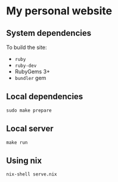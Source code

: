 # My personal website

## System dependencies

To build the site:

* `ruby`
* `ruby-dev`
* RubyGems 3+
* `bundler` gem

## Local dependencies

    sudo make prepare

## Local server

    make run

## Using nix

    nix-shell serve.nix
